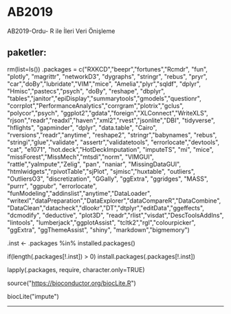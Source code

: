 # AB2019
AB2019-Ordu- R ile İleri Veri Önişleme


## paketler:

rm(list=ls())
.packages = c("RXKCD","beepr","fortunes","Rcmdr", "fun", "plotly",
"magrittr", "networkD3", "dygraphs", "stringr", "rebus", "pryr",
"car","doBy","lubridate","VIM","mice", "Amelia","plyr","sqldf",
"dplyr", "Hmisc","pastecs","psych", "doBy", "reshape", "dbplyr",
"tables","janitor","epiDisplay","summarytools","gmodels","questionr",
"corrplot","PerformanceAnalytics","corrgram","plotrix","gclus",
"polycor","psych", "ggplot2","gdata","foreign","XLConnect","WriteXLS",
"rjson","readr","readxl","haven","xml2","rvest","jsonlite","DBI", 
"tidyverse", "hflights", "gapminder", "dplyr", "data.table", "Cairo",
"rversions","readr","anytime", "reshape2", "stringr","babynames",
"rebus", "stringi","glue","validate", "assertr","validatetools",
"errorlocate","devtools", "cat", "e1071", "hot.deck","HotDeckImputation",
"imputeTS", "mi", "mice", "missForest","MissMech","mtsdi","norm",
"VIMGUI", "rattle","yaImpute","Zelig", "pan", "naniar", 
"MissingDataGUI", "htmlwidgets","rpivotTable","sjPlot",
"sjmisc","huxtable", "outliers", "OutliersO3", "discretization", "GGally",
"ggExtra", "ggridges", "MASS", "purrr", "ggpubr",
"errorlocate", "funModeling","addinslist","anytime","DataLoader",
"writexl","dataPreparation","DataExplorer","dataCompareR","DataCombine",
"DataClean","datacheck","dlookr","DT","dtplyr","editData","ggeffects",
"dcmodify", "deductive", "plot3D", "readr","rlist","visdat","DescToolsAddIns",
"lintools", "lumberjack","ggplotAssist", "tcltk2","rgl","colourpicker",
"ggExtra", "ggThemeAssist", "shiny", "markdown","bigmemory")

.inst <- .packages %in% installed.packages()

if(length(.packages[!.inst]) > 0) install.packages(.packages[!.inst])

lapply(.packages, require, character.only=TRUE)


source("https://bioconductor.org/biocLite.R")

biocLite("impute")

***
